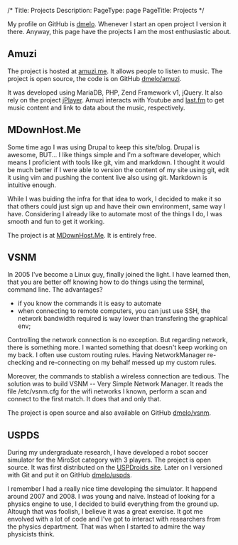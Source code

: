 /*
Title: Projects
Description: 
PageType: page
PageTitle: Projects
*/

My profile on GitHub is [dmelo](https://github.com/dmelo). Whenever I start an
open project I version it there. Anyway, this page have the projects I am the
most enthusiastic about.


Amuzi
-----

The project is hosted at [amuzi.me](http://amuzi.me). It allows people to
listen to music. The project is open source, the code is on GitHub
[dmelo/amuzi](https://github.com/dmelo/amuzi.git).

It was developed using MariaDB, PHP, Zend Framework v1, jQuery. It also rely
on the project [jPlayer](http://jplayer.org/). Amuzi interacts with Youtube and
[last.fm](http://www.last.fm/) to get music content and link to data about the
music, respectively.


MDownHost.Me
------------

Some time ago I was using Drupal to keep this site/blog. Drupal is awesome,
BUT... I like things simple and I'm a software developer, which means I proficient
with tools like git, vim and markdown. I thought it would be much better if I were
able to version the content of my site using git, edit it using vim and pushing
the content live also using git. Markdown is intuitive enough.

While I was buiding the infra for that idea to work, I decided to make it so
that others could just sign up and have their own environment, same way I have.
Considering I already like to automate most of the things I do, I was smooth
and fun to get it working.

The project is at [MDownHost.Me](http://mdownhost.me). It is entirely free.


VSNM
----

In 2005 I've become a Linux guy, finally joined the light. I have learned then,
that you are better off knowing how to do things using the terminal, command
line. The advantages?

- if you know the commands it is easy to automate
- when connecting to remote computers, you can just use SSH, the network 
bandwidth required is way lower than transfering the graphical env;

Controlling the network connection is no exception. But regarding network, there
is something more. I wanted something that doesn't keep working on my back. I
often use custom routing rules. Having NetworkManager re-checking and
re-connecting on my behalf messed up my custom rules.

Moreover, the commands to stablish a wireless connection are tedious. The
solution was to build VSNM -- Very Simple Network Manager. It reads the file
/etc/vsnm.cfg for the wifi networks I known, perform a scan and connect to
the first match. It does that and only that.

The project is open source and also available on GitHub
[dmelo/vsnm](https://github.com/dmelo/vsnm.git).


USPDS
-----

During my undergraduate research, I have developed a robot soccer simulator for
the MiroSot category with 3 players. The project is open source. It was first
distributed on the [USPDroids site](http://uspds.sourceforge.net/simulacao.html).
Later on I versioned with Git and put it on GitHub
[dmelo/uspds](https://github.com/dmelo/uspds.git).

I remember I had a really nice time developing the simulator. It happend around
2007 and 2008. I was young and naive. Instead of looking for a physics engine
to use, I decided to build everything from the ground up. Altough that was 
foolish, I believe it was a great exercise. It got me envolved with a lot of
code and I've got to interact with researchers from the physics department. That
was when I started to admire the way physicists think.


